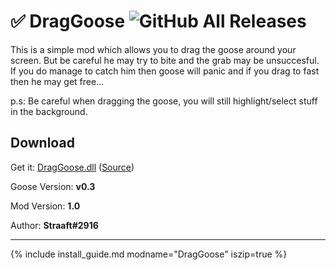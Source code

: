 # ✅ DragGoose ![GitHub All Releases](https://img.shields.io/github/downloads/euandeas/GooseMod_DragGoose/total?logo=github)

This is a simple mod which allows you to drag the goose around your screen. But be careful he may try to bite and the grab may be unsuccesful. If you do manage to catch him then goose will panic and if you drag to fast then he may get free...

p.s: Be careful when dragging the goose, you will still highlight/select stuff in the background.

## Download

Get it: [DragGoose.dll](https://github.com/euandeas/GooseMod_DragGoose/releases/tag/1.0)
([Source](https://github.com/euandeas/GooseMod_DragGoose))

Goose Version: **v0.3**

Mod Version: **1.0**

Author: **Straaft#2916**

---

{% include install_guide.md modname="DragGoose" iszip=true %}
